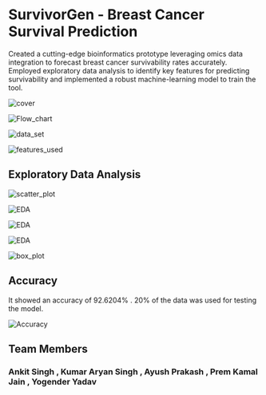 
<h1>SurvivorGen - Breast Cancer Survival Prediction</h1>
Created a cutting-edge bioinformatics prototype leveraging omics data integration to forecast breast cancer survivability rates accurately.
Employed exploratory data analysis to identify key features for predicting survivability and implemented a robust machine-learning model to train the tool.

![cover](./images/cover.png)

![Flow_chart](./images/project_flow.png)

![data_set](./images/dataset.png)

![features_used](./images/features.png)

## Exploratory Data Analysis
![scatter_plot](./images/EDA1.png)

![EDA](./images/EDA2.png)

![EDA](./images/EDA3.png)

![EDA](./images/EDA4.png)

![box_plot](./images/EDA5.png)

## Accuracy
It showed an accuracy of 92.6204% .
20% of the data was used for testing the model.

![Accuracy](./images/accuracy.png)

## Team Members
### Ankit Singh , Kumar Aryan Singh , Ayush Prakash , Prem Kamal Jain , Yogender Yadav
